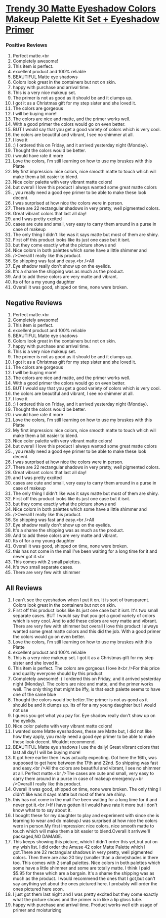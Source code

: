 # [Trendy 30 Matte Eyeshadow Colors Makeup Palette Kit Set + Eyeshadow Primer](https://products.checkmycream.com/products/Trendy-30-Matte-Eyeshadow-Colors-Makeup-Palette-Kit-Set-+-Eyeshadow-Primer.html)

### Positive Reviews

<ol>
      <li>Perfect matte.&lt;br</li>
      <li>Completely awesome!</li>
      <li>This item is perfect.</li>
      <li>excellent product and 100% reliable</li>
      <li>BEAUTIFUL Matte eye shadows</li>
      <li>Colors look great in the containers but not on skin.</li>
      <li>happy with purchase and arrival time.</li>
      <li>This is a very nice makeup set.  </li>
      <li>The primer is not as good as it should be and it clumps up.</li>
      <li>I got it as a Christmas gift for my step sister and she loved it.</li>
      <li>The colors are gorgeous</li>
      <li>I will be buying more!</li>
      <li>The colors are nice and matte, and the primer works well.</li>
      <li>With a good primer the colors would go on even better.</li>
      <li>BUT I would say that you get a good variety of colors which is very cool.</li>
      <li>the colors are beautiful and vibrant, I see no shimmer at all.</li>
      <li>I love it</li>
      <li>:) I ordered this on Friday, and it arrived yesterday night (Monday).</li>
      <li>Thought the colors would be better.</li>
      <li>i would have rate it more</li>
      <li>Love the colors, I&#x27;m still learning on how to use my bruskes with this Platte</li>
      <li>My first impression: nice colors, nice smooth matte to touch which will make them a bit easier to blend.</li>
      <li>Nice color palette with very vibrant matte colors!</li>
      <li>but overall I love this product I always wanted some great matte colors</li>
      <li>, you really need a good eye primer to be able to make these look decent.</li>
      <li>I was surprised at how nice the colors were in person.</li>
      <li>There are 22 rectangular shadows in very pretty, well pigmented colors.</li>
      <li>Great vibrant colors that last all day!</li>
      <li>and I was pretty excited</li>
      <li>cases are cute and small, very easy to carry them around in a purse in case of makeup</li>
      <li>The only thing I didn&#x27;t like was it says matte but most of them are shiny.</li>
      <li>First off this product looks like its just one case but it isnt.</li>
      <li>but they come exactly what the picture shows and</li>
      <li>Nice colors in both palettes which some have a little shimmer and</li>
      <li>/&gt;Overall I really like this product.</li>
      <li>So shipping was fast and easy.&lt;br /&gt;All</li>
      <li>Eye shadow really don&#x27;t show up on the eyelids.</li>
      <li>It&#x27;s a shame the shipping was as much as the product.</li>
      <li>And to add these colors are very matte and vibrant.</li>
      <li>Its of for a my young daughter</li>
      <li>Overall it was good, shipped on time, none were broken.</li>
</ol>


<h2>Negative Reviews</h2>
<ol>
<li> Perfect matte.&lt;br</li>
<li> Completely awesome!</li>
<li> This item is perfect.</li>
<li> excellent product and 100% reliable</li>
<li> BEAUTIFUL Matte eye shadows</li>
<li> Colors look great in the containers but not on skin.</li>
<li> happy with purchase and arrival time.</li>
<li> This is a very nice makeup set.  </li>
<li> The primer is not as good as it should be and it clumps up.</li>
<li> I got it as a Christmas gift for my step sister and she loved it.</li>
<li> The colors are gorgeous</li>
<li> I will be buying more!</li>
<li> The colors are nice and matte, and the primer works well.</li>
<li> With a good primer the colors would go on even better.</li>
<li> BUT I would say that you get a good variety of colors which is very cool.</li>
<li> the colors are beautiful and vibrant, I see no shimmer at all.</li>
<li> I love it</li>
<li> :) I ordered this on Friday, and it arrived yesterday night (Monday).</li>
<li> Thought the colors would be better.</li>
<li> i would have rate it more</li>
<li> Love the colors, I&#x27;m still learning on how to use my bruskes with this Platte</li>
<li> My first impression: nice colors, nice smooth matte to touch which will make them a bit easier to blend.</li>
<li> Nice color palette with very vibrant matte colors!</li>
<li> but overall I love this product I always wanted some great matte colors</li>
<li> , you really need a good eye primer to be able to make these look decent.</li>
<li> I was surprised at how nice the colors were in person.</li>
<li> There are 22 rectangular shadows in very pretty, well pigmented colors.</li>
<li> Great vibrant colors that last all day!</li>
<li> and I was pretty excited</li>
<li> cases are cute and small, very easy to carry them around in a purse in case of makeup</li>
<li> The only thing I didn&#x27;t like was it says matte but most of them are shiny.</li>
<li> First off this product looks like its just one case but it isnt.</li>
<li> but they come exactly what the picture shows and</li>
<li> Nice colors in both palettes which some have a little shimmer and</li>
<li> /&gt;Overall I really like this product.</li>
<li> So shipping was fast and easy.&lt;br /&gt;All</li>
<li> Eye shadow really don&#x27;t show up on the eyelids.</li>
<li> It&#x27;s a shame the shipping was as much as the product.</li>
<li> And to add these colors are very matte and vibrant.</li>
<li> Its of for a my young daughter</li>
<li> Overall it was good, shipped on time, none were broken.</li>
<li> this has not come in the mail I&#x27;ve been waiting for a long time for it and never got it.&lt;br</li>
<li> This comes with 2 small palettes.</li>
<li> It&#x27;s two small separate cases.</li>
<li> There are very few with shimmer</li>
</ol>

<h2>All Reviews</h2>

<ol>
    <li> I can&#x27;t see the eyeshadow when I put it on. It is sort of transparent. Colors look great in the containers but not on skin.</li>
    <li> First off this product looks like its just one case but it isnt. It&#x27;s two small separate cases. BUT I would say that you get a good variety of colors which is very cool. And to add these colors are very matte and vibrant. There are very few with shimmer but overall I love this product I always wanted some great matte colors and this did the job. With a good primer the colors would go on even better.</li>
    <li> Love the colors, I&#x27;m still learning on how to use my bruskes with this Platte</li>
    <li> excellent product and 100% reliable</li>
    <li> This is a very nice makeup set.  I got it as a Christmas gift for my step sister and she loved it.</li>
    <li> This item is perfect. The colors are gorgeous I love it&lt;br /&gt;For this price and quality everyone should by this product</li>
    <li> Completely awesome! :) I ordered this on Friday, and it arrived yesterday night (Monday). The colors are nice and matte, and the primer works well. The only thing that might be iffy, is that each palette seems to have one of the same blue</li>
    <li> Thought the colors would be better.The primer is not as good as it should be and it clumps up. Its of for a my young daughter but I would not use</li>
    <li> I guess you get what you pay for. Eye shadow really don&#x27;t show up on the eyelids.</li>
    <li> Nice color palette with very vibrant matte colors!</li>
    <li> I wanted some Matte eyeshadows, these are Matte but, I did not like how they apply, you really need a good eye primer to be able to make these look decent. Wouldnt recommend.</li>
    <li> BEAUTIFUL Matte eye shadows I use the daily! Great vibrant colors that last all day! I will be buying more!</li>
    <li> It got here  earlier then I was actually expecting. Got here the 16th, was supposed to get here between the 17th and 22nd. So shipping was fast and easy.&lt;br /&gt;All the colors are beautiful and vibrant, I see no shimmer at all. Perfect matte.&lt;br /&gt;The cases are cute and small, very easy to carry them around in a purse in case of makeup emergency.&lt;br /&gt;Overall I really like this product.</li>
    <li> Overall it was good, shipped on time, none were broken. The only thing I didn&#x27;t like was it says matte but most of them are shiny.</li>
    <li> this has not come in the mail I&#x27;ve been waiting for a long time for it and never got it.&lt;br /&gt;If i have gotten it i would have rate it more but i don&#x27;t know what to to say about it.</li>
    <li> I bought these for my daughter to play and experiment with since she is learning to wear and do makeup.I was surprised at how nice the colors were in person.My first impression: nice colors, nice smooth matte to touch which will make them a bit easier to blend.Overall it arrivwe&#x27;ll packaged,NO DAMAGE.</li>
    <li> This keeps showing this picture, which I didn&#x27;t order this yet,but put on my wish list. I did order the Amuse 42 color Matte Palette which I got.There are 22 rectangular shadows in very pretty, well pigmented colors. Then there are also 20 tiny (smaller than a dime)shades in there too. This comes with 2 small palettes. Nice colors in both palettes which some have a little shimmer and some are totally matte. I think I paid $5.95 for these which are a bargain. It&#x27;s a shame the shipping was as much as the product. I would recommend the ones that I got,but can&#x27;t say anything yet about the ones pictured here. I probably will order the ones pictured here soon.</li>
    <li> I just got them last night and I was pretty excited but they come exactly what the picture shows and the primer is in like a lip gloss tube.</li>
    <li> happy with purchase and arrival time. Product works well eith usage of primer and moisturizing</li>
</ol>




